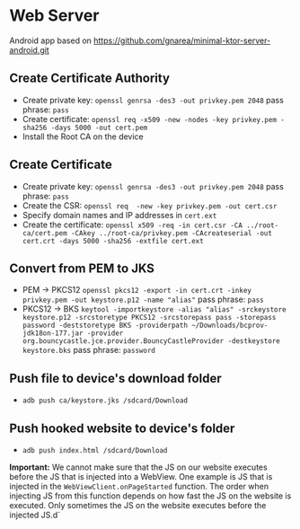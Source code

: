 # Web Server

Android app based on https://github.com/gnarea/minimal-ktor-server-android.git

## Create Certificate Authority

- Create private key: `openssl genrsa -des3 -out privkey.pem 2048` pass phrase: `pass`
- Create certificate: `openssl req -x509 -new -nodes -key privkey.pem -sha256 -days 5000 -out cert.pem`
- Install the Root CA on the device

## Create Certificate

- Create private key: `openssl genrsa -des3 -out privkey.pem 2048` pass phrase: `pass`
- Create the CSR: `openssl req  -new -key privkey.pem -out cert.csr`
- Specify domain names and IP addresses in `cert.ext`
- Create the certificate: `openssl x509 -req -in cert.csr -CA ../root-ca/cert.pem -CAkey ../root-ca/privkey.pem -CAcreateserial -out cert.crt -days 5000 -sha256 -extfile cert.ext`

## Convert from PEM to JKS

- PEM -> PKCS12 `openssl pkcs12 -export -in cert.crt -inkey privkey.pem -out keystore.p12 -name "alias"` pass phrase: `pass`
- PKCS12 -> BKS `keytool -importkeystore -alias "alias" -srckeystore keystore.p12 -srcstoretype PKCS12 -srcstorepass pass -storepass password -deststoretype BKS -providerpath ~/Downloads/bcprov-jdk18on-177.jar -provider org.bouncycastle.jce.provider.BouncyCastleProvider -destkeystore keystore.bks` pass phrase: `password`

## Push file to device's download folder

- `adb push ca/keystore.jks /sdcard/Download`


## Push hooked website to device's folder

- `adb push index.html /sdcard/Download`

**Important:** We cannot make sure that the JS on our website executes before the JS that is injected into a WebView. One example is JS that is injected in the `WebViewClient.onPageStarted` function. The order when injecting JS from this function depends on how fast the JS on the website is executed. Only sometimes the JS on the website executes before the injected JS.d`